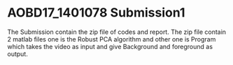 # AOBD17_1401078 Submission1
The Submission contain the zip file of codes and report.
The zip file contain 2 matlab files one is the Robust PCA algorithm and other one is Program which takes the video as input and give Background and foreground as output.
